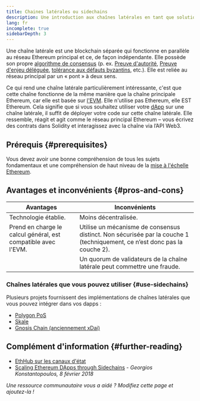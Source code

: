 ```yaml
---
title: Chaines latérales ou sidechains
description: Une introduction aux chaînes latérales en tant que solution de mise à l'échelle actuellement utilisée par la communauté Ethereum.
lang: fr
incomplete: true
sidebarDepth: 3
---
```


Une chaîne latérale est une blockchain séparée qui fonctionne en parallèle au réseau Ethereum principal et ce, de façon indépendante. Elle possède son propre [algorithme de consensus](/developers/docs/consensus-mechanisms/) (p. ex. [Preuve d'autorité](https://wikipedia.org/wiki/Proof_of_authority), [Preuve d'enjeu déléguée](https://en.bitcoinwiki.org/wiki/DPoS), [tolérance aux défauts byzantins](https://decrypt.co/resources/byzantine-fault-tolerance-what-is-it-explained), etc.). Elle est reliée au réseau principal par un « pont » à deux sens.

Ce qui rend une chaîne latérale particulièrement intéressante, c'est que cette chaîne fonctionne de la même manière que la chaîne principale Ethereum, car elle est basée sur [l'EVM](/developers/docs/evm/). Elle n'utilise pas Ethereum, elle EST Ethereum. Cela signifie que si vous souhaitez utiliser votre [dApp](/developers/docs/dapps/) sur une chaîne latérale, il suffit de déployer votre code sur cette chaîne latérale. Elle ressemble, réagit et agit comme le réseau principal Ethereum – vous écrivez des contrats dans Solidity et interagissez avec la chaîne via l’API Web3.

## Prérequis {#prerequisites}

Vous devez avoir une bonne compréhension de tous les sujets fondamentaux et une compréhension de haut niveau de la [mise à l'échelle Ethereum](/developers/docs/scaling/).

## Avantages et inconvénients {#pros-and-cons}

| Avantages                                                     | Inconvénients                                                                                                             |
| ------------------------------------------------------------- | ------------------------------------------------------------------------------------------------------------------------- |
| Technologie établie.                                          | Moins décentralisée.                                                                                                      |
| Prend en charge le calcul général, est compatible avec l'EVM. | Utilise un mécanisme de consensus distinct. Non sécurisée par la couche 1 (techniquement, ce n’est donc pas la couche 2). |
|                                                               | Un quorum de validateurs de la chaîne latérale peut commettre une fraude.                                                 |

### Chaînes latérales que vous pouvez utiliser {#use-sidechains}

Plusieurs projets fournissent des implémentations de chaînes latérales que vous pouvez intégrer dans vos dapps :

- [Polygon PoS](https://polygon.technology/solutions/polygon-pos)
- [Skale](https://skale.network/)
- [Gnosis Chain (anciennement xDai)](https://www.xdaichain.com/)

## Complément d'information {#further-reading}

- [EthHub sur les canaux d'état](https://docs.ethhub.io/ethereum-roadmap/layer-2-scaling/sidechains/)
- [Scaling Ethereum DApps through Sidechains](https://medium.com/loom-network/dappchains-scaling-ethereum-dapps-through-sidechains-f99e51fff447) _- Georgios Konstantopoulos, 8 février 2018_

_Une ressource communautaire vous a aidé ? Modifiez cette page et ajoutez-la !_
